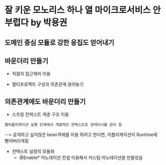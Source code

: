 # 잘 키운 모노리스 하나 열 마이크로서비스 안 부럽다 by 박용권
## 도메인 중심 모듈로 강한 응집도 얻어내기

## 바운더리 만들기
* 적절히 접근제어 이용

* 멀티프로젝트 구성과 의존관계 끊어놓기

## 의존관계에도 바운더리 만들기
* 스프링 컨텍스트 계층 구조 이용
```
웹어플리케이션 실행 단계에서 개발적인 컨텍스트로 컨테이너를 관리 함
```
 --> 공개하고 싶지않은 bean객체를 이용 하려고 한다면, 어플리케이션이 Runtime에 뻗어버리게됨

 * 컨텍스트 설정의 모듈화
    * @Enable* 어노테이션 컨셉 이용해서 커스텀 어노테이션을 만들었음